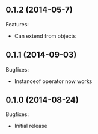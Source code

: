 ## 0.1.2 (2014-05-7)

Features:
  - Can extend from objects

## 0.1.1 (2014-09-03)

Bugfixes:
  - Instanceof operator now works

## 0.1.0 (2014-08-24)

Bugfixes:
  - Initial release
